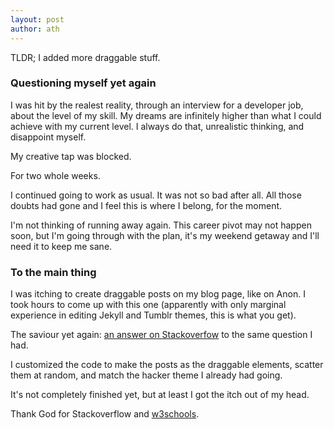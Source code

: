 ```yaml
---
layout: post
author: ath
---
```


TLDR; I added more draggable stuff.

### Questioning myself yet again

I was hit by the realest reality, through an interview for a developer job, about the level of my skill. My dreams are infinitely higher than what I could achieve with my current level. I always do that, unrealistic thinking, and disappoint myself.

My creative tap was blocked.
<!--more-->
For two whole weeks.

I continued going to work as usual. It was not so bad after all. All those doubts had gone and I feel this is where I belong, for the moment. 

I'm not thinking of running away again. This career pivot may not happen soon, but I'm going through with the plan, it's my weekend getaway and I'll need it to keep me sane.

### To the main thing

I was itching to create draggable posts on my blog page, like on Anon. I took hours to come up with this one (apparently with only marginal experience in editing Jekyll and Tumblr themes, this is what you get).

The saviour yet again: [an answer on Stackoverfow](https://stackoverflow.com/a/63857834/22305530) to the same question I had.

I customized the code to make the posts as the draggable elements, scatter them at random, and match the hacker theme I already had going.

It's not completely finished yet, but at least I got the itch out of my head.

Thank God for Stackoverflow and [w3schools](https://www.w3schools.com/).
